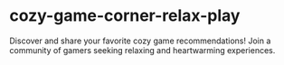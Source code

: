 # cozy-game-corner-relax-play
Discover and share your favorite cozy game recommendations! Join a community of gamers seeking relaxing and heartwarming experiences.
